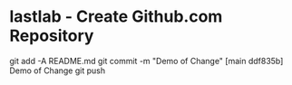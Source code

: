 # lastlab - Create Github.com Repository

git add -A README.md
git commit -m "Demo of Change"
[main ddf835b] Demo of Change
git push
